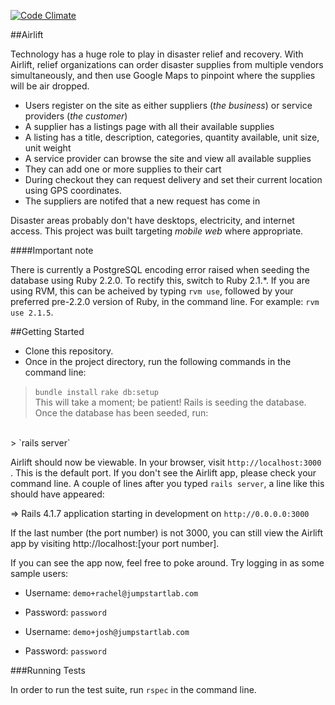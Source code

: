 [![Code Climate](https://codeclimate.com/github/Copywright/the_pivot/badges/gpa.svg)](https://codeclimate.com/github/Copywright/the_pivot)

##Airlift

Technology has a huge role to play in disaster relief and recovery. With Airlift, relief organizations can order disaster supplies from multiple vendors simultaneously, and then use Google Maps to pinpoint where the supplies will be air dropped.

* Users register on the site as either suppliers (*the business*) or service
providers (*the customer*)
* A supplier has a listings page with all their available supplies
* A listing has a title, description, categories, quantity available, unit size, unit weight
* A service provider can browse the site and view all available supplies
* They can add one or more supplies to their cart
* During checkout they can request delivery and set their current location using GPS coordinates.
* The suppliers are notifed that a new request has come in

Disaster areas probably don't have desktops, electricity, and internet
access. This project was built targeting *mobile web* where
appropriate.

####Important note

There is currently a PostgreSQL encoding error raised when seeding the database using Ruby 2.2.0. To rectify this, switch to Ruby 2.1.*. If you are using RVM, this can be acheived by typing <code>rvm use</code>, followed by your preferred pre-2.2.0 version of Ruby, in the command line. For example: <code>rvm use 2.1.5</code>.

##Getting Started

- Clone this repository.
- Once in the project directory, run the following commands in the command line:
> `bundle install`
> `rake db:setup`
<br />This will take a moment; be patient! Rails is seeding the database. Once the database has been seeded, run:
<br />
> `rails server`

Airlift should now be viewable. In your browser, visit `http://localhost:3000` . This is the default port. If you don't see the Airlift app, please check your command line. A couple of lines after you typed <code>rails server</code>, a line like this should have appeared:

   => Rails 4.1.7 application starting in development on `http://0.0.0.0:3000`

If the last number (the port number) is not 3000, you can still view the Airlift app by visiting http://localhost:[your port number]. 

If you can see the app now, feel free to poke around. Try logging in as some sample users:

- Username: `demo+rachel@jumpstartlab.com`
- Password: `password`

- Username: `demo+josh@jumpstartlab.com`
- Password: `password`

###Running Tests

In order to run the test suite, run <code>rspec</code> in the command line.
